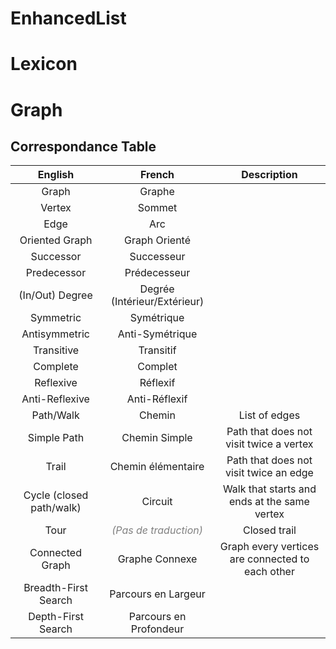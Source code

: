 # EnhancedList #

# Lexicon #

# Graph #
## Correspondance Table ##
|English|French|Description|
|:-----:|:----:|:---------:|
|Graph|Graphe||
|Vertex|Sommet||
|Edge|Arc||
|Oriented Graph|Graph Orienté||
|Successor|Successeur||
|Predecessor|Prédecesseur||
|(In/Out) Degree|Degrée (Intérieur/Extérieur)||
|Symmetric|Symétrique||
|Antisymmetric|Anti-Symétrique||
|Transitive|Transitif||
|Complete|Complet||
|Reflexive|Réflexif||
|Anti-Reflexive|Anti-Réflexif||
|Path/Walk|Chemin|List of edges|
|Simple Path|Chemin Simple|Path that does not visit twice a vertex|
|Trail|Chemin élémentaire|Path that does not visit twice an edge|
|Cycle (closed path/walk)|Circuit|Walk that starts and ends at the same vertex|
|Tour|<span style="color:grey;">*(Pas de traduction)*</span>|Closed trail|
|Connected Graph|Graphe Connexe|Graph every vertices are connected to each other|
|Breadth-First Search|Parcours en Largeur||
|Depth-First Search|Parcours en Profondeur||




